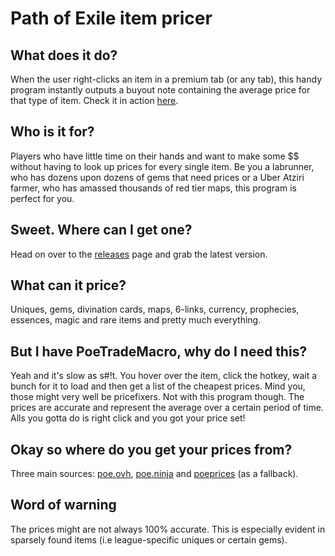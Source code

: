 # Path of Exile item pricer

## What does it do?
When the user right-clicks an item in a premium tab (or any tab), this handy program instantly outputs a buyout note containing the average price for that type of item.
Check it in action [here](https://www.youtube.com/watch?v=Y0WsRWPG4P8).

## Who is it for?
Players who have little time on their hands and want to make some $$ without having to look up prices for every single item.
Be you a labrunner, who has dozens upon dozens of gems that need prices or a Uber Atziri farmer, who has amassed thousands of red tier maps, this program is perfect for you.

## Sweet. Where can I get one?
Head on over to the [releases](https://github.com/siegrest/Pricer/releases/latest) page and grab the latest version.

## What can it price?
Uniques, gems, divination cards, maps, 6-links, currency, prophecies, essences, magic and rare items and pretty much everything.

## But I have PoeTradeMacro, why do I need this?
Yeah and it's slow as s#!t.
You hover over the item, click the hotkey, wait a bunch for it to load and then get a list of the cheapest prices.
Mind you, those might very well be pricefixers.
Not with this program though.
The prices are accurate and represent the average over a certain period of time.
Alls you gotta do is right click and you got your price set!

## Okay so where do you get your prices from?
Three main sources: [poe.ovh](http://poe.ovh), [poe.ninja](http://poe.ninja) and [poeprices](https://www.poeprices.info/) (as a fallback).

## Word of warning
The prices might are not always 100% accurate.
This is especially evident in sparsely found items (i.e league-specific uniques or certain gems).
